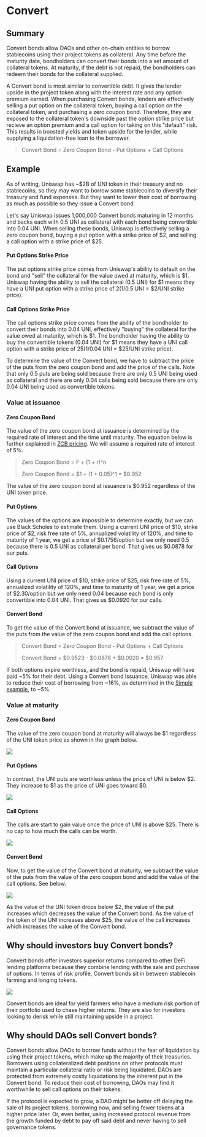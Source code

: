 # Convert

## Summary

Convert bonds allow DAOs and other on-chain entities to borrow stablecoins using their project tokens as collateral. Any time before the maturity date, bondholders can convert their bonds into a set amount of collateral tokens. At maturity, if the debt is not repaid, the bondholders can redeem their bonds for the collateral supplied.&#x20;

A Convert bond is most similar to convertible debt. It gives the lender upside in the project token along with the interest rate and any option premium earned. When purchasing Convert bonds, lenders are effectively selling a put option on the collateral token, buying a call option on the collateral token, and purchasing a zero coupon bond. Therefore, they are exposed to the collateral token's downside past the option strike price but recieve an option premium and a call option for taking on this "default" risk. This results in boosted yields and token upside for the lender, while supplying a liquidation-free loan to the borrower.

> Convert Bond = Zero Coupon Bond - Put Options + Call Options

## Example

As of writing, Uniswap has \~$2B of UNI token in their treasury and no stablecoins, so they may want to borrow some stablecoins to diversify their treasury and fund expenses. But they want to lower their cost of borrowing as much as possible so they issue a Convert bond.

Let's say Uniswap issues 1,000,000 Convert bonds maturing in 12 months and backs each with 0.5 UNI as collateral with each bond being convertible into 0.04 UNI.  When selling these bonds, Uniswap is effectively selling a zero coupon bond, buying a put option with a strike price of $2, and selling a call option with a strike price of $25.&#x20;

#### Put Options Strike Price

The put options strike price comes from Uniswap's ability to default on the bond and "sell" the collateral for the value owed at maturity, which is $1. Uniswap having the ability to sell the collateral (0.5 UNI) for $1 means they have a UNI put option with a strike price of $2 ($1/0.5 UNI = $2/UNI strike price).&#x20;

#### Call Options Strike Price

The call options strike price comes from the ability of the bondholder to convert their bonds into 0.04 UNI, effectively "buying" the collateral for the value owed at maturity, which is $1. The bondholder having the ability to buy the convertible tokens (0.04 UNI) for $1 means they have a UNI call option with a strike price of $25 ($1/0.04 UNI = $25/UNI strike price).&#x20;

To determine the value of the Convert bond, we have to subtract the price of the puts from the zero coupon bond and add the price of the calls. Note that only 0.5 puts are being sold because there are only 0.5 UNI being used as collateral and there are only 0.04 calls being sold because there are only 0.04 UNI being used as convertible tokens.

### Value at issuance

#### Zero Coupon Bond

The value of the zero coupon bond at issuance is determined by the required rate of interest and the time until maturity. The equation below is further explained in [ZCB pricing](../../financial-concepts/zero-coupon-bonds/zcb-pricing.md). We will assume a required rate of interest of 5%.&#x20;

> Zero Coupon Bond = F ÷ (1 + r)^n
>
> Zero Coupon Bond = $1 ÷ (1 + 0.05)^1 = $0.952

The value of the zero coupon bond at issuance is $0.952 regardless of the UNI token price.

#### Put Options

The values of the options are impossible to determine exactly, but we can use Black Scholes to estimate them. Using a current UNI price of $10, strike price of $2, risk free rate of 5%, annualized volatility of 120%, and time to maturity of 1 year, we get a price of $0.1756/option but we only need 0.5 because there is 0.5 UNI as collateral per bond. That gives us $0.0878 for our puts.

#### Call Options

Using a current UNI price of $10, strike price of $25, risk free rate of 5%, annualized volatility of 120%, and time to maturity of 1 year, we get a price of $2.30/option but we only need 0.04 because each bond is only convertible into 0.04 UNI. That gives us $0.0920 for our calls.

#### Convert Bond

To get the value of the Convert bond at issuance, we subtract the value of the puts from the value of the zero coupon bond and add the call options.

> Convert Bond = Zero Coupon Bond - Put Options + Call Options
>
> Convert Bond = $0.9523 - $0.0878 + $0.0920 = $0.957

If both options expire worthless, and the bond is repaid, Uniswap will have paid \~5% for their debt. Using a Convert bond issuance, Uniswap was able to reduce their cost of borrowing from \~16%, as determined in the [Simple example](simple.md), to \~5%.

### Value at maturity

#### Zero Coupon Bond

The value of the zero coupon bond at maturity will always be $1 regardless of the UNI token price as shown in the graph below.

![](<../../.gitbook/assets/image (21).png>)

#### Put Options

In contrast, the UNI puts are worthless unless the price of UNI is below $2. They increase to $1 as the price of UNI goes toward $0.

![](<../../.gitbook/assets/image (45).png>)

#### Call Options

The calls are start to gain value once the price of UNI is above $25. There is no cap to how much the calls can be worth.

![](<../../.gitbook/assets/image (28).png>)

#### Convert Bond

Now, to get the value of the Convert bond at maturity, we subtract the value of the puts from the value of the zero coupon bond and add the value of the call options. See below.

![](<../../.gitbook/assets/image (50).png>)

As the value of the UNI token drops below $2, the value of the put increases which decreases the value of the Convert bond. As the value of the token of the UNI increases above $25, the value of the call increases which increases the value of the Convert bond.

## Why should investors buy Convert bonds?

Convert bonds offer investors superior returns compared to other DeFi lending platforms because they combine lending with the sale and purchase of options. In terms of risk profile, Convert bonds sit in between stablecoin farming and longing tokens.&#x20;

![](<../../.gitbook/assets/image (56).png>)

Convert bonds are ideal for yield farmers who have a medium risk portion of their portfolio used to chase higher returns. They are also for investors looking to derisk while still maintaining upside in a project.

## Why should DAOs sell Convert bonds?

Convert bonds allow DAOs to borrow funds without the fear of liquidation by using their project tokens, which make up the majority of their treasuries. Borrowers using collateralized debt positions on other protocols must maintain a particular collateral ratio or risk being liquidated. DAOs are protected from extremely costly liquidations by the inherent put in the Convert bond. To reduce their cost of borrowing, DAOs may find it worthwhile to sell call options on their tokens.

If the protocol is expected to grow, a DAO might be better off delaying the sale of its project tokens, borrowing now, and selling fewer tokens at a higher price later. Or, even better, using increased protocol revenue from the growth funded by debt to pay off said debt and never having to sell governance tokens.
